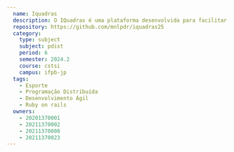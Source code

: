 ```yaml
---
  name: Iquadras
  description: O IQuadras é uma plataforma desenvolvida para facilitar o agendamento de quadras esportivas.
  repository: https://github.com/mnlpdr/iquadras25
  category:
    type: subject
    subject: pdist
    period: 6
    semester: 2024.2
    course: cstsi
    campus: ifpb-jp
  tags:
    - Esporte
    - Programação Distribuída
    - Desenvolvimento Ágil
    - Ruby on rails
  owners:
    - 20201370001
    - 20211370002
    - 20211370008
    - 20211370023
---
```

